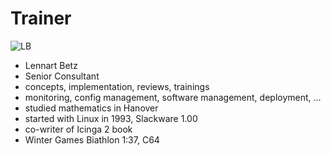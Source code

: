 <!SLIDE noprint smbullets>

# Trainer
<img id="staff" src="/image/global/_images/netways/staff/LB.jpg" alt="LB">

* Lennart Betz
 * Senior Consultant
 * concepts, implementation, reviews, trainings
 * monitoring, config management, software management, deployment, ...
* studied mathematics in Hanover
* started with Linux in 1993, Slackware 1.00
* co-writer of Icinga 2 book
* Winter Games Biathlon 1:37, C64
